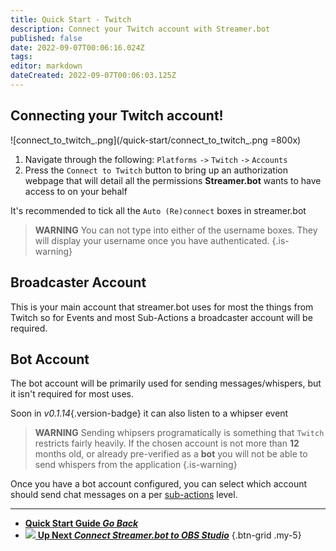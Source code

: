 ```yaml
---
title: Quick Start - Twitch
description: Connect your Twitch account with Streamer.bot
published: false
date: 2022-09-07T00:06:16.024Z
tags: 
editor: markdown
dateCreated: 2022-09-07T00:06:03.125Z
---
```


## Connecting your Twitch account!
![connect_to_twitch_.png](/quick-start/connect_to_twitch_.png =800x)
1. Navigate through the following: `Platforms` `->` `Twitch` `->` `Accounts`
2. Press the `Connect to Twitch` button to bring up an authorization webpage that will detail all the permissions **Streamer.bot** wants to have access to on your behalf

It's recommended to tick all the `Auto (Re)connect` boxes in streamer.bot

> **WARNING**
> You can not type into either of the username boxes. They will display your username once you have authenticated.
{.is-warning}

## Broadcaster Account
This is your main account that streamer.bot uses for most the things from Twitch so for Events and most Sub-Actions a broadcaster account will be required.

## Bot Account
The bot account will be primarily used for sending messages/whispers, but it isn't required for most uses.

Soon in *v0.1.14*{.version-badge} it can also listen to a whipser event

> **WARNING**
> Sending whipsers programatically is something that `Twitch` restricts fairly heavily.
If the chosen account is not more than **12** months old, or already pre-verified as a **bot** you will not be able to send whispers from the application
{.is-warning}

Once you have a bot account configured, you can select which account should send chat messages on a per [sub-actions](/Sub-Actions) level. 

---

- [<i class="mdi mdi-chevron-left"></i> **Quick Start Guide *Go Back***](/en/Quick-Start)
- [<img src="https://streamer.bot/img/integrations/obs.svg" /> **Up Next *Connect Streamer.bot to OBS Studio***](/en/Quick-Start/OBS)
{.btn-grid .my-5}